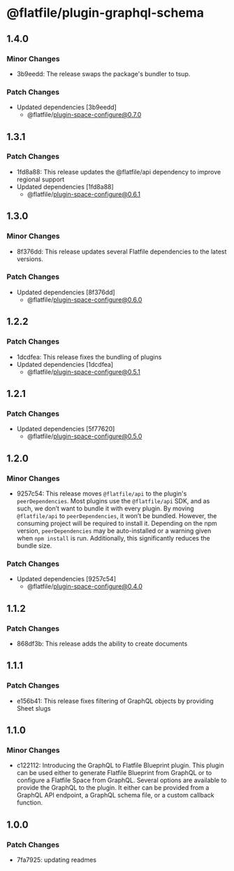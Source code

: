 # @flatfile/plugin-graphql-schema

## 1.4.0

### Minor Changes

- 3b9eedd: The release swaps the package's bundler to tsup.

### Patch Changes

- Updated dependencies [3b9eedd]
  - @flatfile/plugin-space-configure@0.7.0

## 1.3.1

### Patch Changes

- 1fd8a88: This release updates the @flatfile/api dependency to improve regional support
- Updated dependencies [1fd8a88]
  - @flatfile/plugin-space-configure@0.6.1

## 1.3.0

### Minor Changes

- 8f376dd: This release updates several Flatfile dependencies to the latest versions.

### Patch Changes

- Updated dependencies [8f376dd]
  - @flatfile/plugin-space-configure@0.6.0

## 1.2.2

### Patch Changes

- 1dcdfea: This release fixes the bundling of plugins
- Updated dependencies [1dcdfea]
  - @flatfile/plugin-space-configure@0.5.1

## 1.2.1

### Patch Changes

- Updated dependencies [5f77620]
  - @flatfile/plugin-space-configure@0.5.0

## 1.2.0

### Minor Changes

- 9257c54: This release moves `@flatfile/api` to the plugin's `peerDependencies`. Most plugins use the `@flatfile/api` SDK, and as such, we don’t want to bundle it with every plugin. By moving `@flatfile/api` to `peerDependencies`, it won’t be bundled. However, the consuming project will be required to install it. Depending on the npm version, `peerDependencies` may be auto-installed or a warning given when `npm install` is run. Additionally, this significantly reduces the bundle size.

### Patch Changes

- Updated dependencies [9257c54]
  - @flatfile/plugin-space-configure@0.4.0

## 1.1.2

### Patch Changes

- 868df3b: This release adds the ability to create documents

## 1.1.1

### Patch Changes

- e156b41: This release fixes filtering of GraphQL objects by providing Sheet slugs

## 1.1.0

### Minor Changes

- c122112: Introducing the GraphQL to Flatfile Blueprint plugin. This plugin can be used either to generate Flatfile Blueprint from GraphQL or to configure a Flatfile Space from GraphQL. Several options are available to provide the GraphQL to the plugin. It either can be provided from a GraphQL API endpoint, a GraphQL schema file, or a custom callback function.

## 1.0.0

### Patch Changes

- 7fa7925: updating readmes

